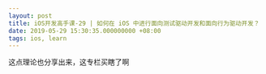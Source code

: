 ```yaml
---
layout: post
title: iOS开发高手课-29 | 如何在 iOS 中进行面向测试驱动开发和面向行为驱动开发？
date: 2019-05-29 15:30:35.000000000 +08:00
tags: ios, learn
---
```


这点理论也分享出来，这专栏买瞎了啊